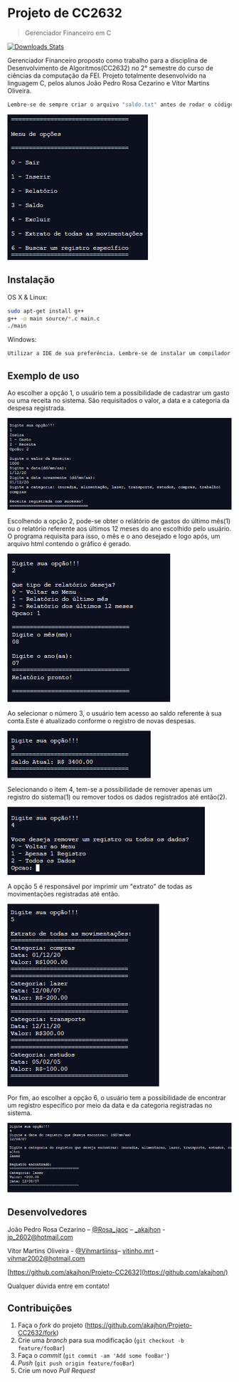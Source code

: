 # Projeto de CC2632 
> Gerenciador Financeiro em C

[![Downloads Stats][npm-downloads]][npm-url]

Gerenciador Financeiro proposto como trabalho para a disciplina de Desenvolvimento de Algoritmos(CC2632) no 2° semestre do curso de ciências da computação da FEI.
Projeto totalmente desenvolvido na linguagem C, pelos alunos João Pedro Rosa Cezarino e Vítor Martins Oliveira.

```sh
Lembre-se de sempre criar o arquivo "saldo.txt" antes de rodar o código principal!!!
```

![](./images/img1.png)

## Instalação

OS X & Linux:

```sh
sudo apt-get install g++
g++ -o main source/*.c main.c
./main
```

Windows:

```sh
Utilizar a IDE de sua preferência. Lembre-se de instalar um compilador da linguagem C( GCC, por exemplo)
```

## Exemplo de uso
Ao escolher a opção 1, o usuário tem a possibilidade de cadastrar um gasto ou uma receita no sistema. São requisitados o valor, a data e a categoria da despesa registrada.

![](./images/op1.png)

Escolhendo a opção 2, pode-se obter o relátório de gastos do último mês(1) ou o relatório referente aos últimos 12 meses do ano escolhido pelo usuário. O programa requisita para isso, o mês e o ano desejado e logo após, um arquivo html contendo o gráfico é gerado.

![](./images/op2.png)

Ao selecionar o número 3, o usuário tem acesso ao saldo referente à sua conta.Este é atualizado conforme o registro de novas despesas.

![](./images/op3.png)

Selecionando o item 4, tem-se a possibilidade de remover apenas um registro do sistema(1) ou remover todos os dados registrados até então(2).

![](./images/op4.png)

A opção 5 é responsável por imprimir um "extrato" de todas as movimentações registradas até então.

![](./images/op5.png)

Por fim, ao escolher a opção 6, o usuário tem a possibilidade de encontrar um registro específico por meio da data e da categoria registradas no sistema.

![](./images/op6.png)
## Desenvolvedores

João Pedro Rosa Cezarino – [@Rosa_jaoc](https://twitter.com/@Rosa_jaoc) – [_akajhon](https://instagram.com/@_akajhon) - jp_2602@hotmail.com

Vítor Martins Oliveira - [@Vihmartiinss](https://twitter.com/@Vihmartiinss)– [vitinho.mrt](https://instagram.com/@vitinho.mrt) - vihmar2002@hotmail.com

[https://github.com/akajhon/Projeto-CC2632](https://github.com/akajhon/)

Qualquer dúvida entre em contato!

## Contribuições

1. Faça o _fork_ do projeto (<https://github.com/akajhon/Projeto-CC2632/fork>)
2. Crie uma _branch_ para sua modificação (`git checkout -b feature/fooBar`)
3. Faça o _commit_ (`git commit -am 'Add some fooBar'`)
4. _Push_ (`git push origin feature/fooBar`)
5. Crie um novo _Pull Request_

[npm-image]: https://img.shields.io/npm/v/datadog-metrics.svg?style=flat-square
[npm-url]: https://npmjs.org/package/datadog-metrics
[npm-downloads]: https://img.shields.io/npm/dm/datadog-metrics.svg?style=flat-square
[wiki]: https://github.com/akajhon/Projeto-CC2632
